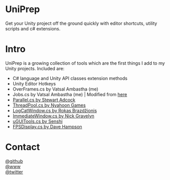 # UniPrep
Get your Unity project off the ground quickly with editor shortcuts, utility scripts and c# extensions.  

# Intro
UniPrep is a growing collection of tools which are the first things I add to my Unity projects. Included are:  
- C# language and Unity API classes extension methods  
- Unity Editor Hotkeys
- OverFrames.cs by Vatsal Ambastha (me)  
- Jobs.cs by Vatsal Ambastha (me) | Modified from [here](https://github.com/krockot/Unity-TaskManager)  
- [Parallel.cs by Stewart Adcock](https://github.com/stewartadcock/Uk.Org.Adcock.Parallel/blob/master/Parallel/Properties/AssemblyInfo.cs)  
- [ThreadPool.cs by Nyahoon Games](https://nyahoon.com/blog-en/366)  
- [LogCatWindow.cs by Rokas Brazdžionis](https://github.com/dzonatan/Unity3D-LogCat-extension)
- [ImmediateWindow.cs by Nick Gravelyn](http://wiki.unity3d.com/index.php?title=ImmediateWindow)
- [uGUITools.cs by Senshi](https://forum.unity.com/members/senshi.25677/)
- [FPSDisplay.cs by Dave Hampson](http://wiki.unity3d.com/index.php?title=FramesPerSecond)  

# Contact  
[@github](https://www.github.com/adrenak)  
[@www](http://www.vatsalambastha.com)  
[@twitter](https://www.twitter.com/vatsalAmbastha)  